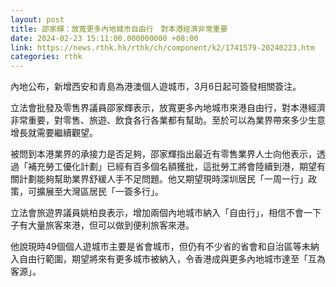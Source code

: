 ```yaml
---
layout: post
title: 邵家輝：放寬更多內地城市自由行　對本港經濟非常重要
date: 2024-02-23 15:11:00.000000000 +08:00
link: https://news.rthk.hk/rthk/ch/component/k2/1741579-20240223.htm
categories: rthk
---
```


內地公布，新增西安和青島為港澳個人遊城市，3月6日起可簽發相關簽注。

立法會批發及零售界議員邵家輝表示，放寬更多內地城市來港自由行，對本港經濟非常重要，對零售、旅遊、飲食各行各業都有幫助。至於可以為業界帶來多少生意增長就需要繼續觀望。

被問到本港業界的承接力是否足夠，邵家輝指出最近有零售業界人士向他表示，透過「補充勞工優化計劃」已經有百多個名額獲批，這批勞工將會陸續到港，期望有關計劃能夠幫助業界舒緩人手不足問題。他又期望現時深圳居民「一周一行」政策，可擴展至大灣區居民「一簽多行」。

立法會旅遊界議員姚柏良表示，增加兩個內地城市納入「自由行」，相信不會一下子有大量旅客來港，但可以做到便利旅客來港。

他說現時49個個人遊城市主要是省會城市，但仍有不少省的省會和自治區等未納入自由行範圍，期望將來有更多城市被納入，令香港成與更多內地城市達至「互為客源」。
